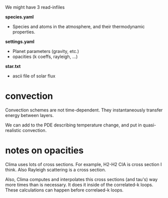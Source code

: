 

We might have 3 read-infiles

**species.yaml**

- Species and atoms in the atmosphere, and their thermodynamic properties.

**settings.yaml**

- Planet parameters (gravity, etc.)
- opacities (k coeffs, rayleigh, ...)

**star.txt**

- ascii file of solar flux


# convection

Convection schemes are not time-dependent. They instantaneously transfer energy between layers.

We can add to the PDE describing temperature change, and put in quasi-realistic convection.





# notes on opacities

Clima uses lots of cross sections. For example, H2-H2 CIA is cross section I think. Also Rayleigh scattering is a cross section.

Also, Clima computes and interpolates this cross sections (and tau's) way more times than is necessary. It does it inside of the correlated-k loops. These calculations can happen before correlaed-k loops.






